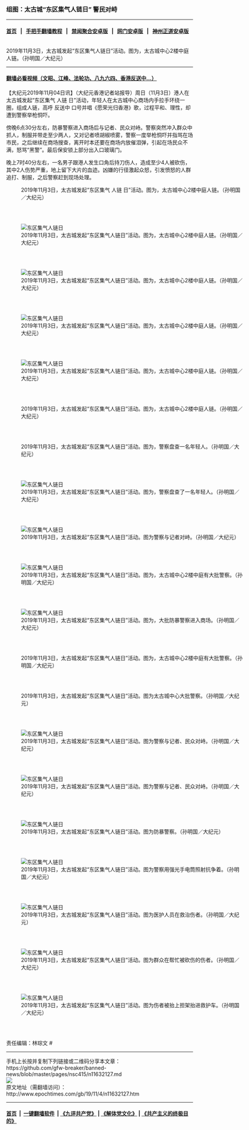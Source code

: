 ### 组图：太古城“东区集气人链日” 警民对峙
------------------------

#### [首页](https://github.com/gfw-breaker/banned-news/blob/master/README.md) &nbsp;&nbsp;|&nbsp;&nbsp; [手把手翻墙教程](https://github.com/gfw-breaker/guides/wiki) &nbsp;&nbsp;|&nbsp;&nbsp; [禁闻聚合安卓版](https://github.com/gfw-breaker/bn-android) &nbsp;&nbsp;|&nbsp;&nbsp; [网门安卓版](https://github.com/oGate2/oGate) &nbsp;&nbsp;|&nbsp;&nbsp; [神州正道安卓版](https://github.com/SzzdOgate/update) 



<div><img alt="" class="aligncenter wp-post-image" src="http://i.epochtimes.com/assets/uploads/2019/11/1911031505221848-600x400.jpg"/>
<div class="red16 caption">
 <p>
  2019年11月3日，太古城发起“东区集气人链日”活动。图为，太古城中心2楼中庭人链。（孙明国／大纪元）
 </p>
</div>
</div><hr/>

#### [翻墙必看视频（文昭、江峰、法轮功、八九六四、香港反送中...）](https://github.com/gfw-breaker/banned-news/blob/master/pages/links.md)

<div><p>
 【大纪元2019年11月04日讯】（大纪元香港记者站报导）周日（11月3日）港人在太古城发起“东区集气
 <ok href="http://www.epochtimes.com/gb/tag/%E4%BA%BA%E9%93%BE.html">
  人链
 </ok>
 日”活动，年轻人在太古城中心商场内手拉手环绕一圈，组成人链，高呼
 <ok href="http://www.epochtimes.com/gb/tag/%E5%8F%8D%E9%80%81%E4%B8%AD.html">
  反送中
 </ok>
 口号并唱《愿荣光归香港》歌，过程平和、理性，却遭到警察举枪恫吓。
</p>
<p>
 傍晚6点30分左右，防暴警察进入商场后与记者、民众对峙。警察突然冲入群众中抓人，制服并带走至少两人，又对记者喷胡椒喷雾，警察一度举枪恫吓并指骂在场市民，之后继续在商场搜查，离开时本还要在商场内放催泪弹，引起在场民众不满，怒骂“黑警”。最后保安锁上部分出入口玻璃门。
</p>
<p>
 晚上7时40分左右，一名男子跟港人发生口角后持刀伤人，造成至少4人被砍伤，其中2人伤势严重，地上留下大片的血迹。凶嫌的行径激起众怒，引发愤怒的人群追打、制服，之后警察赶到现场处理。
</p>
<p>
 <center>
 </center>
 <center>
 </center>
 <center>
 </center>
 <center>
 </center>
 <center>
 </center>
</p>
<figure class="wp-caption aligncenter" id="attachment_11631318" style="width: 600px">
 <ok href="http://i.epochtimes.com/assets/uploads/2019/11/1911030749502188.jpg">
  <img alt="" class="wp-image-11631318 size-large" src="http://i.epochtimes.com/assets/uploads/2019/11/1911030749502188-600x450.jpg"/>
 </ok>
 <br/><figcaption class="wp-caption-text">
  2019年11月3日，太古城发起“东区集气
  <ok href="http://www.epochtimes.com/gb/tag/%E4%BA%BA%E9%93%BE.html">
   人链
  </ok>
  日”活动。图为，太古城中心2楼中庭人链。（孙明国／大纪元）
 </figcaption><br/>
</figure><br/>
<figure class="wp-caption aligncenter" id="attachment_11632229" style="width: 600px">
 <ok href="http://i.epochtimes.com/assets/uploads/2019/11/1911031506141848.jpg">
  <img alt="东区集气人链日" class="wp-image-11632229 size-large" src="http://i.epochtimes.com/assets/uploads/2019/11/1911031506141848-600x400.jpg" title="东区集气人链日"/>
 </ok>
 <br/><figcaption class="wp-caption-text">
  2019年11月3日，太古城发起“东区集气人链日”活动。图为，太古城中心2楼中庭人链。（孙明国／大纪元）
 </figcaption><br/>
</figure><br/>
<figure class="wp-caption aligncenter" id="attachment_11632230" style="width: 600px">
 <ok href="http://i.epochtimes.com/assets/uploads/2019/11/1911031506281848.jpg">
  <img alt="东区集气人链日" class="wp-image-11632230 size-large" src="http://i.epochtimes.com/assets/uploads/2019/11/1911031506281848-600x400.jpg" title="东区集气人链日"/>
 </ok>
 <br/><figcaption class="wp-caption-text">
  2019年11月3日，太古城发起“东区集气人链日”活动。图为，太古城中心2楼中庭人链。（孙明国／大纪元）
 </figcaption><br/>
</figure><br/>
<figure class="wp-caption aligncenter" id="attachment_11632234" style="width: 600px">
 <ok href="http://i.epochtimes.com/assets/uploads/2019/11/1911031506421848.jpg">
  <img alt="东区集气人链日" class="wp-image-11632234 size-large" src="http://i.epochtimes.com/assets/uploads/2019/11/1911031506421848-600x400.jpg" title="东区集气人链日"/>
 </ok>
 <br/><figcaption class="wp-caption-text">
  2019年11月3日，太古城发起“东区集气人链日”活动。图为，太古城中心2楼中庭人链。（孙明国／大纪元）
 </figcaption><br/>
</figure><br/>
<figure class="wp-caption aligncenter" id="attachment_11632207" style="width: 600px">
 <ok href="http://i.epochtimes.com/assets/uploads/2019/11/1911031505121848.jpg">
  <img alt="东区集气人链日" class="wp-image-11632207 size-large" src="http://i.epochtimes.com/assets/uploads/2019/11/1911031505121848-600x400.jpg" title="东区集气人链日"/>
 </ok>
 <br/><figcaption class="wp-caption-text">
  2019年11月3日，太古城发起“东区集气人链日”活动。图为，太古城中心2楼中庭人链。（孙明国／大纪元）
 </figcaption><br/>
</figure><br/>
<figure class="wp-caption aligncenter" id="attachment_11632192" style="width: 600px">
 <ok href="http://i.epochtimes.com/assets/uploads/2019/11/1911030749432188.jpg">
  <img alt="" class="wp-image-11632192 size-large" src="http://i.epochtimes.com/assets/uploads/2019/11/1911030749432188-600x450.jpg"/>
 </ok>
 <br/><figcaption class="wp-caption-text">
  2019年11月3日，太古城发起“东区集气人链日”活动。图为，太古城中心2楼中庭人链。（孙明国／大纪元）
 </figcaption><br/>
</figure><br/>
<figure class="wp-caption aligncenter" id="attachment_11632183" style="width: 600px">
 <ok href="http://i.epochtimes.com/assets/uploads/2019/11/1911030750322188.jpg">
  <img alt="" class="size-large wp-image-11632183" src="http://i.epochtimes.com/assets/uploads/2019/11/1911030750322188-600x450.jpg" title=""/>
 </ok>
 <br/><figcaption class="wp-caption-text">
  2019年11月3日，太古城发起“东区集气人链日”活动。图为，警察盘查一名年轻人。（孙明国／大纪元）
 </figcaption><br/>
</figure><br/>
<figure class="wp-caption aligncenter" id="attachment_11632253" style="width: 600px">
 <ok href="http://i.epochtimes.com/assets/uploads/2019/11/1911031507121848.jpg">
  <img alt="东区集气人链日" class="wp-image-11632253 size-large" src="http://i.epochtimes.com/assets/uploads/2019/11/1911031507121848-600x400.jpg" title="东区集气人链日"/>
 </ok>
 <br/><figcaption class="wp-caption-text">
  2019年11月3日，太古城发起“东区集气人链日”活动。图为，警察盘查了一名年轻人。（孙明国／大纪元）
 </figcaption><br/>
</figure><br/>
<figure class="wp-caption aligncenter" id="attachment_11632250" style="width: 600px">
 <ok href="http://i.epochtimes.com/assets/uploads/2019/11/1911031508161848.jpg">
  <img alt="东区集气人链日" class="wp-image-11632250 size-large" src="http://i.epochtimes.com/assets/uploads/2019/11/1911031508161848-600x400.jpg" title="东区集气人链日"/>
 </ok>
 <br/><figcaption class="wp-caption-text">
  2019年11月3日，太古城发起“东区集气人链日”活动。图为警察与记者对峙。（孙明国／大纪元）
 </figcaption><br/>
</figure><br/>
<figure class="wp-caption aligncenter" id="attachment_11632200" style="width: 600px">
 <ok href="http://i.epochtimes.com/assets/uploads/2019/11/1911031510251848.jpg">
  <img alt="东区集气人链日" class="wp-image-11632200 size-large" src="http://i.epochtimes.com/assets/uploads/2019/11/1911031510251848-600x400.jpg" title="东区集气人链日"/>
 </ok>
 <br/><figcaption class="wp-caption-text">
  2019年11月3日，太古城发起“东区集气人链日”活动。图为，太古城中心2楼中庭有大批警察。（孙明国／大纪元）
 </figcaption><br/>
</figure><br/>
<figure class="wp-caption aligncenter" id="attachment_11632202" style="width: 600px">
 <ok href="http://i.epochtimes.com/assets/uploads/2019/11/1911031511001848.jpg">
  <img alt="东区集气人链日" class="wp-image-11632202 size-large" src="http://i.epochtimes.com/assets/uploads/2019/11/1911031511001848-600x400.jpg" title="东区集气人链日"/>
 </ok>
 <br/><figcaption class="wp-caption-text">
  2019年11月3日，太古城发起“东区集气人链日”活动。图为，大批防暴警察进入商场。（孙明国／大纪元）
 </figcaption><br/>
</figure><br/>
<figure class="wp-caption aligncenter" id="attachment_11632179" style="width: 600px">
 <ok href="http://i.epochtimes.com/assets/uploads/2019/11/1911030750582188.jpg">
  <img alt="" class="size-large wp-image-11632179" src="http://i.epochtimes.com/assets/uploads/2019/11/1911030750582188-600x450.jpg" title=""/>
 </ok>
 <br/><figcaption class="wp-caption-text">
  2019年11月3日，太古城发起“东区集气人链日”活动。图为，太古城中心2楼中庭有大批警察。（孙明国／大纪元）
 </figcaption><br/>
</figure><br/>
<figure class="wp-caption aligncenter" id="attachment_11632181" style="width: 600px">
 <ok href="http://i.epochtimes.com/assets/uploads/2019/11/1911030750412188.jpg">
  <img alt="" class="wp-image-11632181 size-large" src="http://i.epochtimes.com/assets/uploads/2019/11/1911030750412188-600x450.jpg"/>
 </ok>
 <br/><figcaption class="wp-caption-text">
  2019年11月3日，太古城发起“东区集气人链日”活动。图为太古城中心大批警察。（孙明国／大纪元）
 </figcaption><br/>
</figure><br/>
<figure class="wp-caption aligncenter" id="attachment_11632146" style="width: 600px">
 <ok href="http://i.epochtimes.com/assets/uploads/2019/11/1911031519561848.jpg">
  <img alt="东区集气人链日" class="wp-image-11632146 size-large" src="http://i.epochtimes.com/assets/uploads/2019/11/1911031519561848-600x400.jpg" title="东区集气人链日"/>
 </ok>
 <br/><figcaption class="wp-caption-text">
  2019年11月3日，太古城发起“东区集气人链日”活动。图为警察与记者、民众对峙。（孙明国／大纪元）
 </figcaption><br/>
</figure><br/>
<figure class="wp-caption aligncenter" id="attachment_11632163" style="width: 600px">
 <ok href="http://i.epochtimes.com/assets/uploads/2019/11/1911031519101848.jpg">
  <img alt="东区集气人链日" class="size-large wp-image-11632163" src="http://i.epochtimes.com/assets/uploads/2019/11/1911031519101848-600x400.jpg" title="东区集气人链日"/>
 </ok>
 <br/><figcaption class="wp-caption-text">
  2019年11月3日，太古城发起“东区集气人链日”活动。图为警察与记者、民众对峙。（孙明国／大纪元）
 </figcaption><br/>
</figure><br/>
<figure class="wp-caption aligncenter" id="attachment_11632172" style="width: 600px">
 <ok href="http://i.epochtimes.com/assets/uploads/2019/11/1911031512361848.jpg">
  <img alt="东区集气人链日" class="wp-image-11632172 size-large" src="http://i.epochtimes.com/assets/uploads/2019/11/1911031512361848-600x400.jpg" title="东区集气人链日"/>
 </ok>
 <br/><figcaption class="wp-caption-text">
  2019年11月3日，太古城发起“东区集气人链日”活动。图为防暴警察。（孙明国／大纪元）
 </figcaption><br/>
</figure><br/>
<figure class="wp-caption aligncenter" id="attachment_11632165" style="width: 600px">
 <ok href="http://i.epochtimes.com/assets/uploads/2019/11/1911031518491848.jpg">
  <img alt="东区集气人链日" class="size-large wp-image-11632165" src="http://i.epochtimes.com/assets/uploads/2019/11/1911031518491848-600x400.jpg" title="东区集气人链日"/>
 </ok>
 <br/><figcaption class="wp-caption-text">
  2019年11月3日，太古城发起“东区集气人链日”活动。图为警察用强光手电筒照射抗争着。（孙明国／大纪元）
 </figcaption><br/>
</figure><br/>
<figure class="wp-caption aligncenter" id="attachment_11632167" style="width: 600px">
 <ok href="http://i.epochtimes.com/assets/uploads/2019/11/1911031514301848.jpg">
  <img alt="东区集气人链日" class="size-large wp-image-11632167" src="http://i.epochtimes.com/assets/uploads/2019/11/1911031514301848-600x400.jpg" title="东区集气人链日"/>
 </ok>
 <br/><figcaption class="wp-caption-text">
  2019年11月3日，太古城发起“东区集气人链日”活动。图为医护人员在救治伤者。（孙明国／大纪元）
 </figcaption><br/>
</figure><br/>
<figure class="wp-caption aligncenter" id="attachment_11632171" style="width: 600px">
 <ok href="http://i.epochtimes.com/assets/uploads/2019/11/1911031513481848.jpg">
  <img alt="东区集气人链日" class="size-large wp-image-11632171" src="http://i.epochtimes.com/assets/uploads/2019/11/1911031513481848-600x400.jpg" title="东区集气人链日"/>
 </ok>
 <br/><figcaption class="wp-caption-text">
  2019年11月3日，太古城发起“东区集气人链日”活动。图为群众在帮忙被砍伤的伤者。（孙明国／大纪元）
 </figcaption><br/>
</figure><br/>
<figure class="wp-caption aligncenter" id="attachment_11632168" style="width: 600px">
 <ok href="http://i.epochtimes.com/assets/uploads/2019/11/1911031518351848.jpg">
  <img alt="东区集气人链日" class="size-large wp-image-11632168" src="http://i.epochtimes.com/assets/uploads/2019/11/1911031518351848-600x400.jpg" title="东区集气人链日"/>
 </ok>
 <br/><figcaption class="wp-caption-text">
  2019年11月3日，太古城发起“东区集气人链日”活动。图为伤者被抬上担架抬进救护车。（孙明国／大纪元）
 </figcaption><br/>
</figure><br/>
<p>
 责任编辑：林琮文 #
</p>
<p>
</p>
</div>
<hr/>
手机上长按并复制下列链接或二维码分享本文章：<br/>
https://github.com/gfw-breaker/banned-news/blob/master/pages/nsc415/n11632127.md <br/>
<a href='https://github.com/gfw-breaker/banned-news/blob/master/pages/nsc415/n11632127.md'><img src='https://github.com/gfw-breaker/banned-news/blob/master/pages/nsc415/n11632127.md.png'/></a> <br/>
原文地址（需翻墙访问）：http://www.epochtimes.com/gb/19/11/4/n11632127.htm


------------------------
#### [首页](https://github.com/gfw-breaker/banned-news/blob/master/README.md) &nbsp;|&nbsp; [一键翻墙软件](https://github.com/gfw-breaker/nogfw/blob/master/README.md) &nbsp;| [《九评共产党》](https://github.com/gfw-breaker/9ping.md/blob/master/README.md#九评之一评共产党是什么) | [《解体党文化》](https://github.com/gfw-breaker/jtdwh.md/blob/master/README.md) | [《共产主义的终极目的》](https://github.com/gfw-breaker/gczydzjmd.md/blob/master/README.md)


<img src='http://gfw-breaker.win/banned-news/pages/nsc415/n11632127.md' width='0px' height='0px'/>